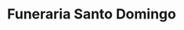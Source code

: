 ---
title: "Funeraria Santo Domingo"
url: /santo-domingo/funeraria-santo-domingo/
shop: Bestattungen
---